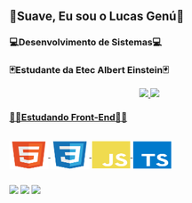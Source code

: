 ## 🦜Suave, Eu sou o Lucas Genú🦜
### 💻Desenvolvimento de Sistemas💻
### 🃏Estudante da Etec Albert Einstein🃏
<div align="center">
  <a href="https://github.com/LucasGenu">
  <img height="140em" src="https://github-readme-stats.vercel.app/api?username=lucasgenu&show_icons=true&theme=dark&include_all_commits=true&count_private=true"/>
  <img height="140em" src="https://github-readme-stats.vercel.app/api/top-langs/?username=lucasgenu&layout=compact&langs_count=7&theme=dark"/>
</div>

### 👨‍💻Estudando Front-End👨‍💻
<div style="display: inline_block"><br>
    <img align="center" alt="HTML" height="50" width="70" src="https://raw.githubusercontent.com/devicons/devicon/master/icons/html5/html5-original.svg">
    <img align="center" alt="CSS" height="50" width="70" src="https://raw.githubusercontent.com/devicons/devicon/master/icons/css3/css3-original.svg">
    <img align="center" alt="Js" height="50" width="70" src="https://raw.githubusercontent.com/devicons/devicon/master/icons/javascript/javascript-plain.svg">
    <img align="center" alt="Ts" height="50" width="70" src="https://raw.githubusercontent.com/devicons/devicon/master/icons/typescript/typescript-plain.svg">
</div>
  
##
  
<div>    
      <a href = "mailto:contatolucasgenu@gmail.com"><img src="https://img.shields.io/badge/-Gmail-%23333?style=for-the-badge&logo=gmail&logoColor=white" target="_blank"></a>
      <a href="https://www.instagram.com/luh.genu" target="_blank"><img src="https://img.shields.io/badge/-Instagram-%23E4405F?style=for-the-badge&logo=instagram&logoColor=white"        target="_blank"></a>
      <a href="https://br.linkedin.com/in/lucas-genú-0b29b4231?trk=public_profile_samename-profile" target="_blank"><img src="https://img.shields.io/badge/-LinkedIn-%230077B5?            style=for-the-badge&logo=linkedin&logoColor=white" target="_blank"></a>
</div>
  
